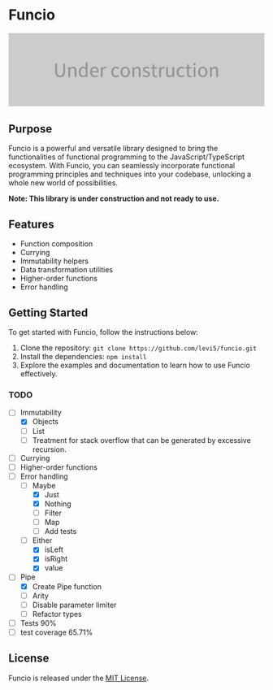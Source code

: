 # Funcio

![Building](.doc/assets/building-image.png)

## Purpose

Funcio is a powerful and versatile library designed to bring the functionalities of functional programming to the JavaScript/TypeScript ecosystem. With Funcio, you can seamlessly incorporate functional programming principles and techniques into your codebase, unlocking a whole new world of possibilities.

**Note: This library is under construction and not ready to use.**

## Features

- Function composition
- Currying
- Immutability helpers
- Data transformation utilities
- Higher-order functions
- Error handling

## Getting Started

To get started with Funcio, follow the instructions below:

1. Clone the repository: `git clone https://github.com/levi5/funcio.git`
2. Install the dependencies: `npm install`
3. Explore the examples and documentation to learn how to use Funcio effectively.

### TODO

- [ ] Immutability
  - [x] Objects
  - [ ] List
  - [ ] Treatment for stack overflow that can be generated by excessive recursion.
- [ ] Currying
- [ ] Higher-order functions
- [ ] Error handling
  - [ ] Maybe
    - [x] Just
    - [x] Nothing
    - [ ] Filter
    - [ ] Map
    - [ ] Add tests
  - [ ] Either
    - [x] isLeft
    - [x] isRight
    - [x] value
- [ ] Pipe
  - [x] Create Pipe function
  - [ ] Arity
  - [ ] Disable parameter limiter
  - [ ] Refactor types
- [ ]  Tests 90%
  - [ ] test coverage 65.71%

## License

Funcio is released under the [MIT License](LICENSE.txt).
